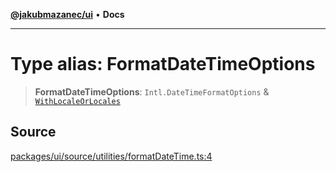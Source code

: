 [**@jakubmazanec/ui**](../README.md) • **Docs**

---

# Type alias: FormatDateTimeOptions

> **FormatDateTimeOptions**: `Intl.DateTimeFormatOptions` &
> [`WithLocaleOrLocales`](WithLocaleOrLocales.md)

## Source

[packages/ui/source/utilities/formatDateTime.ts:4](https://github.com/jakubmazanec/tools/blob/ff982fbbc1a4d22edeaae8b283ad7d8de4b15bd8/packages/ui/source/utilities/formatDateTime.ts#L4)
